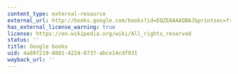 ```yaml
---
content_type: external-resource
external_url: http://books.google.com/books?id=EQZEAAAAQBAJ&printsec=frontcover
has_external_license_warning: true
license: https://en.wikipedia.org/wiki/All_rights_reserved
status: ''
title: Google books
uid: 4a897219-8881-4224-8737-abce14cdf931
wayback_url: ''
---
```

